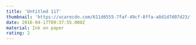 ```yaml
---
title: 'Untitled 117'
thumbnail: 'https://ucarecdn.com/611d6555-7faf-49cf-8ffa-a8d1d7d07d23/'
date: 2016-04-17T09:37:55.000Z
material: Ink on paper
rating: 2
---
```

